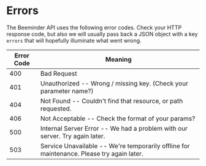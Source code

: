 # Errors


The Beeminder API uses the following error codes.
Check your HTTP response code, but also we will usually pass back a JSON object with a key `errors` that will hopefully illuminate what went wrong.


Error Code | Meaning
---------- | -------
400 | Bad Request
401 | Unauthorized -- Wrong / missing key. (Check your parameter name?)
404 | Not Found -- Couldn't find that resource, or path requested. 
406 | Not Acceptable -- Check the format of your params? 
500 | Internal Server Error -- We had a problem with our server. Try again later.
503 | Service Unavailable -- We're temporarily offline for maintenance. Please try again later.
